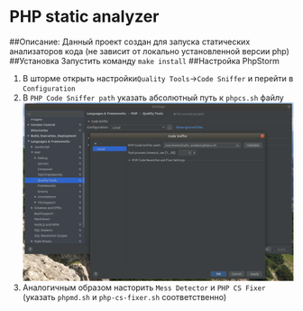 # PHP static analyzer
##Описание:
Данный проект создан для запуска статических анализаторов кода (не зависит от локально установленной версии php)
##Установка
Запустить команду `make install`
##Настройка PhpStorm
1. В шторме открыть настройки`Quality Tools`->`Code Sniffer` и перейти в `Configuration`
2. В `PHP Code Sniffer path` указать абсолютный путь к `phpcs.sh` файлу
![alt text](docs/sniffer_settings.png "")
3. Аналогичным образом насторить `Mess Detector` и `PHP CS Fixer` (указать `phpmd.sh` и `php-cs-fixer.sh` соответственно)
